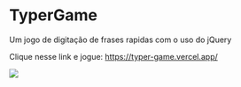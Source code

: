 # TyperGame
Um jogo de digitação de frases rapidas com o uso do jQuery

Clique nesse link e jogue: https://typer-game.vercel.app/

<img src='https://portifolio-brunom764.vercel.app/static/media/typerGame.ccc036da2d94de704e99.png' heigth:10rem width:50rem/>
